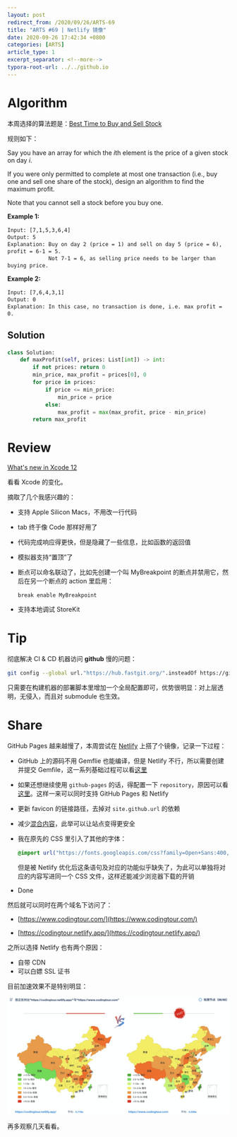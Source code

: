 ```yaml
---
layout: post
redirect_from: /2020/09/26/ARTS-69
title: "ARTS #69 | Netlify 镜像"
date: 2020-09-26 17:42:34 +0800
categories: [ARTS]
article_type: 1
excerpt_separator: <!--more-->
typora-root-url: ../../github.io
---
```



# Algorithm

本周选择的算法题是：[Best Time to Buy and Sell Stock](https://leetcode.com/problems/best-time-to-buy-and-sell-stock/)

<!--more-->

规则如下：

Say you have an array for which the *i*th element is the price of a given stock on day *i*.

If you were only permitted to complete at most one transaction (i.e., buy one and sell one share of the stock), design an algorithm to find the maximum profit.

Note that you cannot sell a stock before you buy one.

**Example 1:**

```
Input: [7,1,5,3,6,4]
Output: 5
Explanation: Buy on day 2 (price = 1) and sell on day 5 (price = 6), profit = 6-1 = 5.
             Not 7-1 = 6, as selling price needs to be larger than buying price.
```

**Example 2:**

```
Input: [7,6,4,3,1]
Output: 0
Explanation: In this case, no transaction is done, i.e. max profit = 0.
```

## Solution

```python
class Solution:
    def maxProfit(self, prices: List[int]) -> int:
        if not prices: return 0
        min_price, max_profit = prices[0], 0
        for price in prices:
            if price <= min_price:
                min_price = price
            else:
                max_profit = max(max_profit, price - min_price)
        return max_profit
```


# Review

[What's new in Xcode 12](https://medium.com/macoclock/whats-new-in-xcode-12-1d06074bc3fa)

看看 Xcode 的变化。

摘取了几个我感兴趣的：

- 支持 Apple Silicon Macs，不用改一行代码

- tab 终于像 Code 那样好用了

- 代码完成响应得更快，但是隐藏了一些信息，比如函数的返回值

- 模拟器支持“置顶”了

- 断点可以命名联动了，比如先创建一个叫 MyBreakpoint 的断点并禁用它，然后在另一个断点的 action 里启用：

  ```
  break enable MyBreakpoint
  ```

- 支持本地调试 StoreKit

# Tip

彻底解决 CI & CD 机器访问 **github** 慢的问题：

```bash
git config --global url."https://hub.fastgit.org/".insteadOf https://github.com/
```

只需要在构建机器的部署脚本里增加一个全局配置即可，优势很明显：对上层透明，无侵入，而且对 submodule 也生效。

# Share

GitHub Pages 越来越慢了，本周尝试在 [Netlify](https://www.netlify.com/) 上搭了个镜像，记录一下过程：

- GitHub 上的源码不用 Gemflie 也能编译，但是 Netlify 不行，所以需要创建并提交 Gemfile，这一系列基础过程可以看[这里](https://www.netlify.com/blog/2017/05/11/migrating-your-jekyll-site-to-netlify/)

- 如果还想继续使用 `github-pages` 的话，得配置一下 `repository`，原因可以看[这里](https://talk.jekyllrb.com/t/getting-an-git-related-error-when-trying-to-build-or-serve-with-new-theme/1488)。这样一来可以同时支持 GitHub Pages 和 Netlify

- 更新 favicon 的链接路径，去掉对 `site.github.url` 的依赖

- 减少[混合内容](https://medium.com/macoclock/whats-new-in-xcode-12-1d06074bc3fa)，此举可以让站点变得更安全

- 我在原先的 CSS 里引入了其他的字体：

  ```css
  @import url("https://fonts.googleapis.com/css?family=Open+Sans:400,700");
  ```

  但是被 Netlify 优化后这条语句及对应的功能似乎缺失了，为此可以单独将对应的内容写进同一个 CSS 文件，这样还能减少浏览器下载的开销

- Done

然后就可以同时在两个域名下访问了：

- [https://www.codingtour.com/](https://www.codingtour.com/)

- [https://codingtour.netlify.app/](https://codingtour.netlify.app/)

之所以选择 Netlify 也有两个原因：

- 自带 CDN
- 可以白嫖 SSL 证书

目前加速效果不是特别明显：

![image-20200926174104607](/assets/img/69-1.png)

再多观察几天看看。